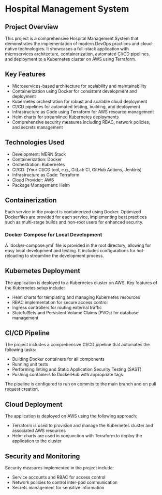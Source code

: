 # Hospital Management System

## Project Overview

This project is a comprehensive Hospital Management System that demonstrates the implementation of modern DevOps practices and cloud-native technologies. It showcases a full-stack application with microservices architecture, containerization, automated CI/CD pipelines, and deployment to a Kubernetes cluster on AWS using Terraform.

## Key Features

- Microservices-based architecture for scalability and maintainability
- Containerization using Docker for consistent development and deployment
- Kubernetes orchestration for robust and scalable cloud deployment
- CI/CD pipelines for automated testing, building, and deployment
- Infrastructure as Code using Terraform for AWS resource management
- Helm charts for streamlined Kubernetes deployments
- Comprehensive security measures including RBAC, network policies, and secrets management

## Technologies Used

- Development: MERN Stack
- Containerization: Docker
- Orchestration: Kubernetes
- CI/CD: [Your CI/CD tool, e.g., GitLab CI, GitHub Actions, Jenkins]
- Infrastructure as Code: Terraform
- Cloud Provider: AWS
- Package Management: Helm

## Containerization

Each service in the project is containerized using Docker. Optimized Dockerfiles are provided for each service, implementing best practices such as multi-stage builds and non-root users for enhanced security.

### Docker Compose for Local Development

A \`docker-compose.yml\` file is provided in the root directory, allowing for easy local development and testing. It includes configurations for hot-reloading to streamline the development process.

## Kubernetes Deployment

The application is deployed to a Kubernetes cluster on AWS. Key features of the Kubernetes setup include:

- Helm charts for templating and managing Kubernetes resources
- RBAC implementation for secure access control
- Ingress controllers for routing external traffic
- StatefulSets and Persistent Volume Claims (PVCs) for database management

## CI/CD Pipeline

The project includes a comprehensive CI/CD pipeline that automates the following tasks:

- Building Docker containers for all components
- Running unit tests
- Performing linting and Static Application Security Testing (SAST)
- Pushing containers to DockerHub with appropriate tags

The pipeline is configured to run on commits to the main branch and on pull request creation.

## Cloud Deployment

The application is deployed on AWS using the following approach:

- Terraform is used to provision and manage the Kubernetes cluster and associated AWS resources
- Helm charts are used in conjunction with Terraform to deploy the application to the cluster

## Security and Monitoring

Security measures implemented in the project include:

- Service accounts and RBAC for access control
- Network policies to control inter-pod communication
- Secrets management for sensitive information



